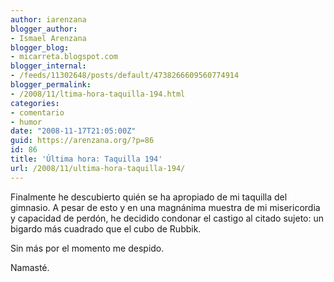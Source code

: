 ```yaml
---
author: iarenzana
blogger_author:
- Ismael Arenzana
blogger_blog:
- micarreta.blogspot.com
blogger_internal:
- /feeds/11302648/posts/default/4738266609560774914
blogger_permalink:
- /2008/11/ltima-hora-taquilla-194.html
categories:
- comentario
- humor
date: "2008-11-17T21:05:00Z"
guid: https://arenzana.org/?p=86
id: 86
title: 'Última hora: Taquilla 194'
url: /2008/11/ultima-hora-taquilla-194/
---
```

Finalmente he descubierto quién se ha apropiado de mi taquilla del gimnasio. A pesar de esto y en una magnánima muestra de mi misericordia y capacidad de perdón, he decidido condonar el castigo al citado sujeto: un bigardo más cuadrado que el cubo de Rubbik.

Sin más por el momento me despido.

Namasté.
